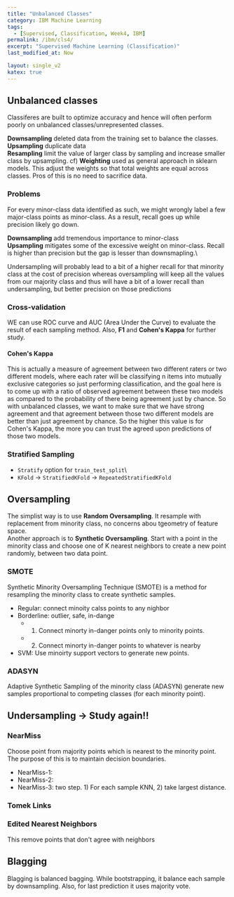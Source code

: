 ```yaml
---
title: "Unbalanced Classes"
category: IBM Machine Learning
tags:
  - [Supervised, Classification, Week4, IBM]
permalink: /ibm/cls4/
excerpt: "Supervised Machine Learning (Classification)"
last_modified_at: Now

layout: single_v2
katex: true
---
```


## Unbalanced classes
Classiferes are built to optimize accuracy and hence will often perform poorly on unbalanced classes/unrepresented classes.

**Downsampling** deleted data from the training set to balance the classes.\
**Upsampling** duplicate data\
**Resampling** limit the value of larger class by sampling and increase smaller class by upsampling.
cf) **Weighting** used as general approach in sklearn models. This adjust the weights so that total weights are equal across classes. Pros of this is no need to sacrifice data. 

### Problems
For every minor-class data identified as such, we might wrongly label a few major-class points as minor-class. As a result, recall goes up while precision likely go down.

**Downsampling** add tremendous importance to minor-class\
**Upsampling** mitigates some of the excessive weight on minor-class. Recall is higher than precision but the gap is lesser than downsmapling.\

Undersampling will probably lead to a bit of a higher recall for that minority class at the cost of precision whereas oversampling will keep all the values from our majority class and thus will have a bit of a lower recall than undersampling, but better precision on those predictions

### Cross-validation
WE can use ROC curve and AUC (Area Under the Curve) to evaluate the result of each sampling method.
Also, **F1** and **Cohen's Kappa** for further study.
#### Cohen's Kappa
This is actually a measure of agreement between two different raters or two different models, where each rater will be classifying n items into mutually exclusive categories so just performing classification, and the goal here is to come up with a ratio of observed agreement between these two models as compared to the probability of there being agreement just by chance. So with unbalanced classes, we want to make sure that we have strong agreement and that agreement between those two different models are better than just agreement by chance. So the higher this value is for Cohen's Kappa, the more you can trust the agreed upon predictions of those two models.


### Stratified Sampling
- `Stratify` option for `train_test_split`\
- `KFold` -> `StratifiedKFold` -> `RepeatedStratifiedKFold`

## Oversampling
The simplist way is to use **Random Oversampling**. It resample with replacement from minority class, no concerns abou tgeometry of feature space.\
Another approach is to **Synthetic Oversampling**. Start with a point in the minority class and choose one of K nearest neighbors to create a new point randomly, between two data point.

### SMOTE
Synthetic Minority Oversampling Technique (SMOTE) is a method for resampling the minority class to create synthetic samples.
- Regular: connect minoity calss points to any nighbor
- Borderline: outlier, safe, in-dange
  - 1. Connect minorty in-danger points only to minority points.
  - 2. Connect minorty in-danger points to whatever is nearby
- SVM: Use minoirty support vectors to generate new points.

### ADASYN
Adaptive Synthetic Sampling of the minority class (ADASYN) generate new samples proportional to competing classes (for each minority point).

## Undersampling -> Study again!!
### NearMiss
Choose point from majority points which is nearest to the minority point. The purpose of this is to maintain decision boundaries.
- NearMiss-1:
- NearMiss-2: 
- NearMiss-3: two step. 1) For each sample KNN, 2) take largest distance.

### Tomek Links

### Edited Nearest Neighbors
This remove points that don't agree with neighbors

## Blagging
Blagging is balanced bagging. While bootstrapping, it balance each sample by downsampling. Also, for last prediction it uses majority vote.